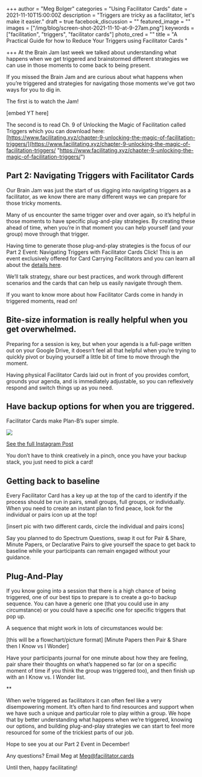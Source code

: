 +++
author = "Meg Bolger"
categories = "Using Facilitator Cards"
date = 2021-11-10T15:00:00Z
description = "Triggers are tricky as a facilitator, let's make it easier."
draft = true
facebook_discussion = ""
featured_image = ""
images = ["/img/blog/screen-shot-2021-11-10-at-9-27am.png"]
keywords = ["facilitation", "triggers", "facilitator cards"]
photo_cred = ""
title = "A Practical Guide for how to Reduce Your Triggers using Facilitator Cards "

+++
At the Brain Jam last week we talked about understanding what happens when we get triggered and brainstormed different strategies we can use in those moments to come back to being present.  
  
If you missed the Brain Jam and are curious about what happens when you’re triggered and strategies for navigating those moments we’ve got two ways for you to dig in.

The first is to watch the Jam!

\[embed YT here\]

The second is to read Ch. 9 of Unlocking the Magic of Facilitation called Triggers which you can download here: [https://www.facilitating.xyz/chapter-9-unlocking-the-magic-of-facilitation-triggers/](https://www.facilitating.xyz/chapter-9-unlocking-the-magic-of-facilitation-triggers/ "https://www.facilitating.xyz/chapter-9-unlocking-the-magic-of-facilitation-triggers/")

## Part 2: Navigating Triggers with Facilitator Cards

Our Brain Jam was just the start of us digging into navigating triggers as a facilitator, as we know there are many different ways we can prepare for those tricky moments.

Many of us encounter the same trigger over and over again, so it’s helpful in those moments to have specific plug-and-play strategies. By creating these ahead of time, when you’re in that moment you can help yourself (and your group) move through that trigger.

Having time to generate those plug-and-play strategies is the focus of our Part 2 Event: Navigating Triggers with Facilitator Cards Click! This is an event exclusively offered for Card Carrying Facilitators and you can learn all about the [details here](https://lu.ma/dec-fc-exclusive).

We’ll talk strategy, share our best practices, and work through different scenarios and the cards that can help us easily navigate through them.

If you want to know more about how Facilitator Cards come in handy in triggered moments, read on!

## Bite-size information is really helpful when you get overwhelmed.

Preparing for a session is key, but when your agenda is a full-page written out on your Google Drive, it doesn’t feel all that helpful when you’re trying to quickly pivot or buying yourself a little bit of time to move through the moment.

Having physical Facilitator Cards laid out in front of you provides comfort, grounds your agenda, and is immediately adjustable, so you can reflexively respond and switch things up as you need.

## Have backup options for when you are triggered.

Facilitator Cards make Plan-B’s super simple.

  
![](/img/blog/screen-shot-2021-11-10-at-9-27am.png)

[See the full Instagram Post](https://www.instagram.com/p/CTM5EqArw7t/)

You don’t have to think creatively in a pinch, once you have your backup stack, you just need to pick a card!

## Getting back to baseline

Every Facilitator Card has a key up at the top of the card to identify if the process should be run in pairs, small groups, full groups, or individually. When you need to create an instant plan to find peace, look for the individual or pairs icon up at the top!

\[insert pic with two different cards, circle the individual and pairs icons\]

Say you planned to do Spectrum Questions, swap it out for Pair & Share, Minute Papers, or Declarative Pairs to give yourself the space to get back to baseline while your participants can remain engaged without your guidance.

## Plug-And-Play

If you know going into a session that there is a high chance of being triggered, one of our best tips to prepare is to create a go-to backup sequence. You can have a generic one (that you could use in any circumstance) or you could have a specific one for specific triggers that pop up.

A sequence that might work in lots of circumstances would be:

\[this will be a flowchart/picture format\] \[Minute Papers then Pair & Share then I Know vs I Wonder\]

Have your participants journal for one minute about how they are feeling, pair share their thoughts on what’s happened so far (or on a specific moment of time if you think the group was triggered too), and then finish up with an I Know vs. I Wonder list.

\**

When we’re triggered as facilitators it can often feel like a very disempowering moment. It’s often hard to find resources and support when we have such a unique and particular role to play within a group. We hope that by better understanding what happens when we’re triggered, knowing our options, and building plug-and-play strategies we can start to feel more resourced for some of the trickiest parts of our job.

Hope to see you at our Part 2 Event in December!

Any questions? Email Meg at Meg@facilitator.cards

Until then, happy facilitating!